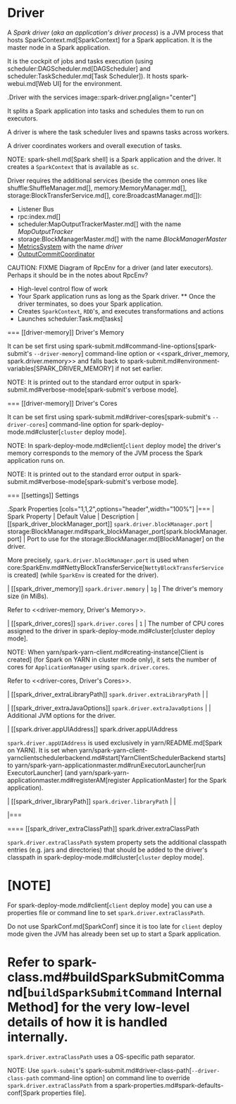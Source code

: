 # Driver

A *Spark driver* (_aka_ *an application's driver process*) is a JVM process that hosts SparkContext.md[SparkContext] for a Spark application. It is the master node in a Spark application.

It is the cockpit of jobs and tasks execution (using scheduler:DAGScheduler.md[DAGScheduler] and scheduler:TaskScheduler.md[Task Scheduler]). It hosts spark-webui.md[Web UI] for the environment.

.Driver with the services
image::spark-driver.png[align="center"]

It splits a Spark application into tasks and schedules them to run on executors.

A driver is where the task scheduler lives and spawns tasks across workers.

A driver coordinates workers and overall execution of tasks.

NOTE: spark-shell.md[Spark shell] is a Spark application and the driver. It creates a `SparkContext` that is available as `sc`.

Driver requires the additional services (beside the common ones like shuffle:ShuffleManager.md[], memory:MemoryManager.md[], storage:BlockTransferService.md[], core:BroadcastManager.md[]):

* Listener Bus
* rpc:index.md[]
* scheduler:MapOutputTrackerMaster.md[] with the name *MapOutputTracker*
* storage:BlockManagerMaster.md[] with the name *BlockManagerMaster*
* [MetricsSystem](metrics/MetricsSystem.md) with the name *driver*
* [OutputCommitCoordinator](OutputCommitCoordinator.md)

CAUTION: FIXME Diagram of RpcEnv for a driver (and later executors). Perhaps it should be in the notes about RpcEnv?

* High-level control flow of work
* Your Spark application runs as long as the Spark driver.
** Once the driver terminates, so does your Spark application.
* Creates `SparkContext`, `RDD`'s, and executes transformations and actions
* Launches scheduler:Task.md[tasks]

=== [[driver-memory]] Driver's Memory

It can be set first using spark-submit.md#command-line-options[spark-submit's `--driver-memory`] command-line option or <<spark_driver_memory, spark.driver.memory>> and falls back to spark-submit.md#environment-variables[SPARK_DRIVER_MEMORY] if not set earlier.

NOTE: It is printed out to the standard error output in spark-submit.md#verbose-mode[spark-submit's verbose mode].

=== [[driver-memory]] Driver's Cores

It can be set first using spark-submit.md#driver-cores[spark-submit's `--driver-cores`] command-line option for spark-deploy-mode.md#cluster[`cluster` deploy mode].

NOTE: In spark-deploy-mode.md#client[`client` deploy mode] the driver's memory corresponds to the memory of the JVM process the Spark application runs on.

NOTE: It is printed out to the standard error output in spark-submit.md#verbose-mode[spark-submit's verbose mode].

=== [[settings]] Settings

.Spark Properties
[cols="1,1,2",options="header",width="100%"]
|===
| Spark Property | Default Value | Description
| [[spark_driver_blockManager_port]] `spark.driver.blockManager.port` | storage:BlockManager.md#spark_blockManager_port[spark.blockManager.port] | Port to use for the storage:BlockManager.md[BlockManager] on the driver.

More precisely, `spark.driver.blockManager.port` is used when core:SparkEnv.md#NettyBlockTransferService[`NettyBlockTransferService` is created] (while `SparkEnv` is created for the driver).

| [[spark_driver_memory]] `spark.driver.memory` | `1g` | The driver's memory size (in MiBs).

Refer to <<driver-memory, Driver's Memory>>.

| [[spark_driver_cores]] `spark.driver.cores` | `1` | The number of CPU cores assigned to the driver in spark-deploy-mode.md#cluster[cluster deploy mode].

NOTE: When yarn/spark-yarn-client.md#creating-instance[Client is created] (for Spark on YARN in cluster mode only), it sets the number of cores for `ApplicationManager` using `spark.driver.cores`.

Refer to <<driver-cores, Driver's Cores>>.

| [[spark_driver_extraLibraryPath]] `spark.driver.extraLibraryPath` | |

| [[spark_driver_extraJavaOptions]] `spark.driver.extraJavaOptions` | | Additional JVM options for the driver.

| [[spark.driver.appUIAddress]] spark.driver.appUIAddress

`spark.driver.appUIAddress` is used exclusively in yarn/README.md[Spark on YARN]. It is set when yarn/spark-yarn-client-yarnclientschedulerbackend.md#start[YarnClientSchedulerBackend starts] to yarn/spark-yarn-applicationmaster.md#runExecutorLauncher[run ExecutorLauncher] (and yarn/spark-yarn-applicationmaster.md#registerAM[register ApplicationMaster] for the Spark application).

| [[spark_driver_libraryPath]] `spark.driver.libraryPath` | |

|===

==== [[spark_driver_extraClassPath]] spark.driver.extraClassPath

`spark.driver.extraClassPath` system property sets the additional classpath entries (e.g. jars and directories) that should be added to the driver's classpath in spark-deploy-mode.md#cluster[`cluster` deploy mode].

[NOTE]
====
For spark-deploy-mode.md#client[`client` deploy mode] you can use a properties file or command line to set `spark.driver.extraClassPath`.

Do not use SparkConf.md[SparkConf] since it is too late for `client` deploy mode given the JVM has already been set up to start a Spark application.

Refer to spark-class.md#buildSparkSubmitCommand[`buildSparkSubmitCommand` Internal Method] for the very low-level details of how it is handled internally.
====

`spark.driver.extraClassPath` uses a OS-specific path separator.

NOTE: Use ``spark-submit``'s spark-submit.md#driver-class-path[`--driver-class-path` command-line option] on command line to override `spark.driver.extraClassPath` from a spark-properties.md#spark-defaults-conf[Spark properties file].
